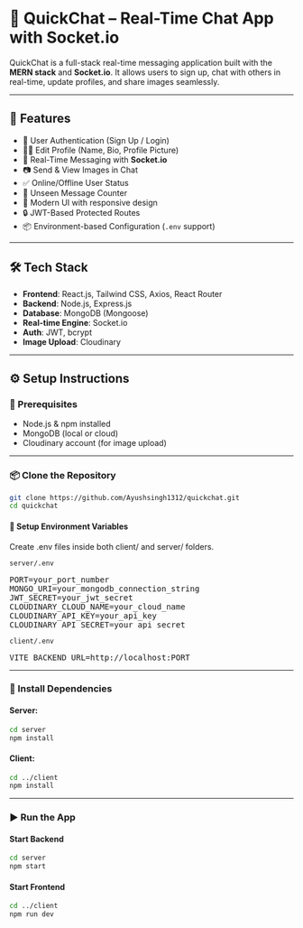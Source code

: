 # 💬 QuickChat – Real-Time Chat App with Socket.io

QuickChat is a full-stack real-time messaging application built with the **MERN stack** and **Socket.io**. It allows users to sign up, chat with others in real-time, update profiles, and share images seamlessly.

---

## 🚀 Features

- 🔐 User Authentication (Sign Up / Login)
- 🧑‍💼 Edit Profile (Name, Bio, Profile Picture)
- 💬 Real-Time Messaging with **Socket.io**
- 📷 Send & View Images in Chat
- ✅ Online/Offline User Status
- 🔔 Unseen Message Counter
- 🌙 Modern UI with responsive design
- 🔒 JWT-Based Protected Routes
- 📦 Environment-based Configuration (`.env` support)

---

## 🛠️ Tech Stack

- **Frontend**: React.js, Tailwind CSS, Axios, React Router
- **Backend**: Node.js, Express.js
- **Database**: MongoDB (Mongoose)
- **Real-time Engine**: Socket.io
- **Auth**: JWT, bcrypt
- **Image Upload**: Cloudinary

---

## ⚙️ Setup Instructions

### 🔧 Prerequisites
- Node.js & npm installed
- MongoDB (local or cloud)
- Cloudinary account (for image upload)

---

### 📦 Clone the Repository

```bash
git clone https://github.com/Ayushsingh1312/quickchat.git
cd quickchat

```

#### 🔑 Setup Environment Variables
Create .env files inside both client/ and server/ folders.

`server/.env`
<pre>
PORT=your_port_number
MONGO_URI=your_mongodb_connection_string
JWT_SECRET=your_jwt_secret
CLOUDINARY_CLOUD_NAME=your_cloud_name
CLOUDINARY_API_KEY=your_api_key
CLOUDINARY_API_SECRET=your_api_secret
</pre>

`client/.env`
<pre>
VITE_BACKEND_URL=http://localhost:PORT
</pre>

---

 ### 📁 Install Dependencies
#### Server:
```bash
cd server
npm install
```
#### Client:
```bash
cd ../client
npm install
```
---

### ▶️ Run the App
#### Start Backend
```bash
cd server
npm start
```
#### Start Frontend
```bash
cd ../client
npm run dev
```
